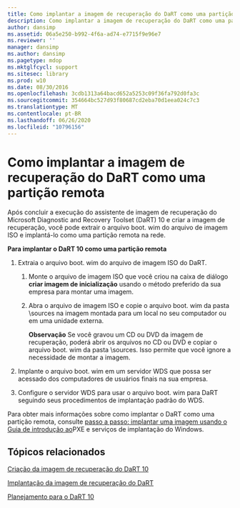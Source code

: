 ```yaml
---
title: Como implantar a imagem de recuperação do DaRT como uma partição remota
description: Como implantar a imagem de recuperação do DaRT como uma partição remota
author: dansimp
ms.assetid: 06a5e250-b992-4f6a-ad74-e7715f9e96e7
ms.reviewer: ''
manager: dansimp
ms.author: dansimp
ms.pagetype: mdop
ms.mktglfcycl: support
ms.sitesec: library
ms.prod: w10
ms.date: 08/30/2016
ms.openlocfilehash: 3cdb1313a64bacd652a5253c09f36fa792d0fa3c
ms.sourcegitcommit: 354664bc527d93f80687cd2eba70d1eea024c7c3
ms.translationtype: MT
ms.contentlocale: pt-BR
ms.lasthandoff: 06/26/2020
ms.locfileid: "10796156"
---
```

# Como implantar a imagem de recuperação do DaRT como uma partição remota


Após concluir a execução do assistente de imagem de recuperação do Microsoft Diagnostic and Recovery Toolset (DaRT) 10 e criar a imagem de recuperação, você pode extrair o arquivo boot. wim do arquivo de imagem ISO e implantá-lo como uma partição remota na rede.

**Para implantar o DaRT 10 como uma partição remota**

1.  Extraia o arquivo boot. wim do arquivo de imagem ISO do DaRT.

    1.  Monte o arquivo de imagem ISO que você criou na caixa de diálogo **criar imagem de inicialização** usando o método preferido da sua empresa para montar uma imagem.

    2.  Abra o arquivo de imagem ISO e copie o arquivo boot. wim da pasta \\sources na imagem montada para um local no seu computador ou em uma unidade externa.

        **Observação**  Se você gravou um CD ou DVD da imagem de recuperação, poderá abrir os arquivos no CD ou DVD e copiar o arquivo boot. wim da pasta \\sources. Isso permite que você ignore a necessidade de montar a imagem.

         

2.  Implante o arquivo boot. wim em um servidor WDS que possa ser acessado dos computadores de usuários finais na sua empresa.

3.  Configure o servidor WDS para usar o arquivo boot. wim para DaRT seguindo seus procedimentos de implantação padrão do WDS.

Para obter mais informações sobre como implantar o DaRT como uma partição remota, consulte [passo a passo: implantar uma imagem usando o](https://go.microsoft.com/fwlink/?LinkId=212108) [Guia de introdução ao](https://go.microsoft.com/fwlink/?LinkId=212106)PXE e serviços de implantação do Windows.

## Tópicos relacionados


[Criação da imagem de recuperação do DaRT 10](creating-the-dart-10-recovery-image.md)

[Implantação da imagem de recuperação do DaRT](deploying-the-dart-recovery-image-dart-10.md)

[Planejamento para o DaRT 10](planning-for-dart-10.md)

 

 





